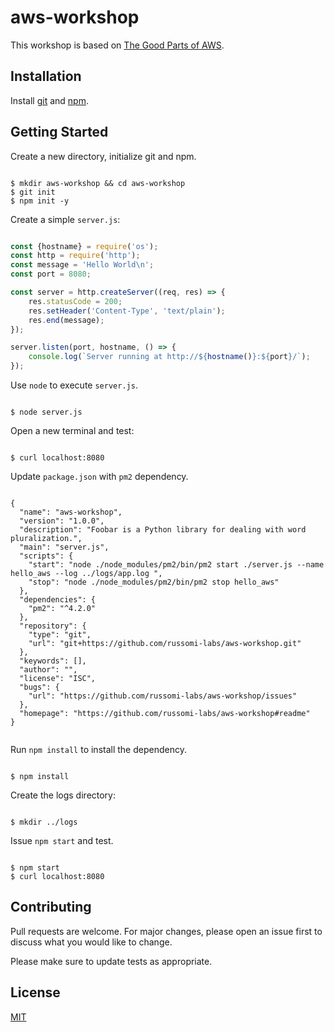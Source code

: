 # aws-workshop

This workshop is based on [The Good Parts of AWS](https://gum.co/aws-good-parts).

## Installation

Install [git](https://git-scm.com/book/en/v2/Getting-Started-Installing-Git) and [npm](https://www.npmjs.com/get-npm).

## Getting Started

Create a new directory, initialize git and npm.

```shell script

$ mkdir aws-workshop && cd aws-workshop
$ git init
$ npm init -y

```

Create a simple `server.js`:

```js

const {hostname} = require('os');
const http = require('http');
const message = 'Hello World\n';
const port = 8080;

const server = http.createServer((req, res) => {
    res.statusCode = 200;
    res.setHeader('Content-Type', 'text/plain');
    res.end(message);
});

server.listen(port, hostname, () => {
    console.log(`Server running at http://${hostname()}:${port}/`);
});

```

Use `node` to execute `server.js`.

```shell script

$ node server.js

```

Open a new terminal and test:

```shell script

$ curl localhost:8080

```

Update `package.json` with `pm2` dependency.

```text

{
  "name": "aws-workshop",
  "version": "1.0.0",
  "description": "Foobar is a Python library for dealing with word pluralization.",
  "main": "server.js",
  "scripts": {
    "start": "node ./node_modules/pm2/bin/pm2 start ./server.js --name hello_aws --log ../logs/app.log ",
    "stop": "node ./node_modules/pm2/bin/pm2 stop hello_aws"
  },
  "dependencies": {
    "pm2": "^4.2.0"
  },
  "repository": {
    "type": "git",
    "url": "git+https://github.com/russomi-labs/aws-workshop.git"
  },
  "keywords": [],
  "author": "",
  "license": "ISC",
  "bugs": {
    "url": "https://github.com/russomi-labs/aws-workshop/issues"
  },
  "homepage": "https://github.com/russomi-labs/aws-workshop#readme"
}


```

Run `npm install` to install the dependency.

```shell script

$ npm install

```

Create the logs directory:

```shell script

$ mkdir ../logs

```

Issue `npm start` and test.

```shell script

$ npm start
$ curl localhost:8080

```



## Contributing
Pull requests are welcome. For major changes, please open an issue first to discuss what you would like to change.

Please make sure to update tests as appropriate.

## License
[MIT](https://choosealicense.com/licenses/mit/)
